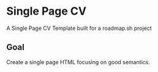 # Single Page CV

A Single Page CV Template built for a roadmap.sh project

## Goal

Create a single page HTML focusing on good semantics.
